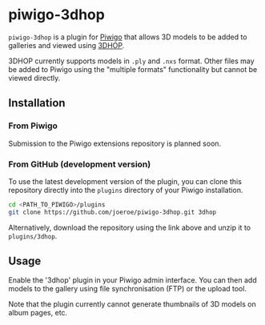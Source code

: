 # piwigo-3dhop

`piwigo-3dhop` is a plugin for [Piwigo](https://piwigo.org) that allows 3D models to be added to galleries and viewed using [3DHOP](http://www.3dhop.net).

3DHOP currently supports models in `.ply` and `.nxs` format. Other files may be added to Piwigo using the "multiple formats" functionality but cannot be viewed directly.
 
## Installation

### From Piwigo 

Submission to the Piwigo extensions repository is planned soon.

### From GitHub (development version)

To use the latest development version of the plugin, you can clone this repository directly into the `plugins` directory of your Piwigo installation.

```sh
cd <PATH_TO_PIWIGO>/plugins 
git clone https://github.com/joeroe/piwigo-3dhop.git 3dhop
```

Alternatively, download the repository using the link above and unzip it to `plugins/3dhop`.

## Usage

Enable the '3dhop' plugin in your Piwigo admin interface. You can then add models to the gallery using file synchronisation (FTP) or the upload tool. 

Note that the plugin currently cannot generate thumbnails of 3D models on album pages, etc.
